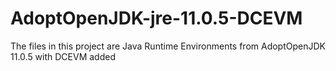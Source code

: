 # AdoptOpenJDK-jre-11.0.5-DCEVM
The files in this project are Java Runtime Environments from AdoptOpenJDK 11.0.5 with DCEVM added
